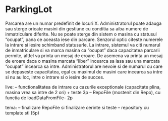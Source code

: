 # ParkingLot

Parcarea are un numar predefinit de locuri X.
Administratorul poate adauga sau sterge oricate masini din gestiune cu conditia sa aiba numere de inmatriculare diferite.
Nu se poate sterge din sistem o masina cu statusul “ocupat”, pana ce aceasta iese din parcare.
Senzorul optic citeste numerele la intrare si iesire schimband statusurle.
La intrare, sistemul va citi numarul de inmatriculare si va marca masina ca “ocupat” daca capacitatea parcarii permite, altfel va printa un mesaj de eroare.
De asemena va printa un mesaj de eroare daca o masina marcata “liber” incearca sa iasa sau una marcata “ocupat” incearca sa intre.
Administratorul are nevoie si de numarul cu care se depaseste capacitatea, egal cu maximul de masini care incearca sa intre si nu au loc, intre o intrare si o iesire de succes.

live:
– functionalitatea de intrare cu cazurile exceptionale (capacitate plina,  masina vrea sa intre de 2 ori)  + teste 3p
– RepoFile (mostenit din Repo), cu functia de loadDataFromFile- 2p

tema:
– finalizare RepoFile si finalizare cerinte si teste
– repository cu template stl (5p)
